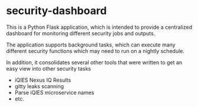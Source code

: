 # security-dashboard

This is a Python Flask application, which is intended to provide a centralized dashboard for monitoring different security jobs and outputs.

The application supports background tasks, which can execute many different security functions which may need to run on a nightly schedule.

In addition, it consolidates several other tools that were written to get an easy view into other security tasks
* iQIES Nexus IQ Results
* gitty leaks scanning
* Parse iQIES microservice names
* etc.
